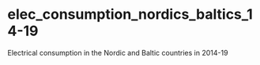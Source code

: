 # elec_consumption_nordics_baltics_14-19
Electrical consumption in the Nordic and Baltic countries in 2014-19
